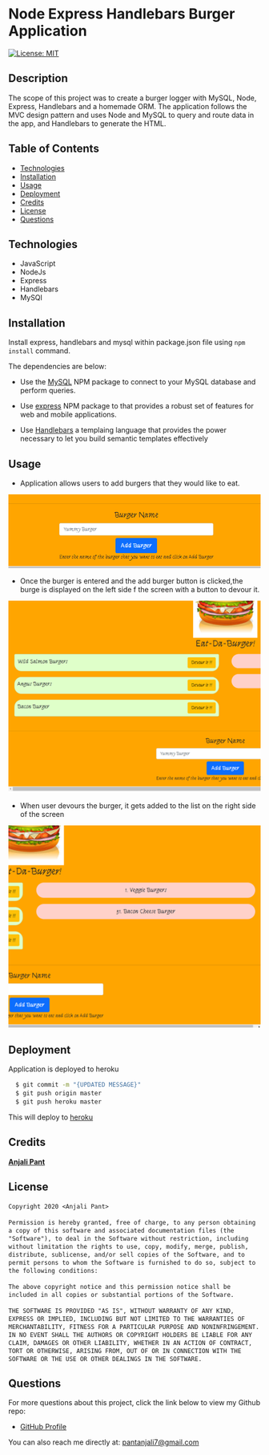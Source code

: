 # Node Express Handlebars Burger Application

[![License: MIT](https://img.shields.io/badge/License-MIT-yellow.svg)](https://opensource.org/licenses/MIT)

## Description

The scope of this project was to create a burger logger with MySQL, Node, Express, Handlebars and a homemade ORM. The application follows the MVC design pattern and uses Node and MySQL to query and route data in the app, and Handlebars to generate the HTML.

## Table of Contents

* [Technologies](#technologies)
* [Installation](#installation)
* [Usage](#usage)
* [Deployment](#deployment)
* [Credits](#credits)
* [License](#license)
* [Questions](#questions)

## Technologies

- JavaScript
- NodeJs
- Express
- Handlebars
- MySQl

## Installation

Install express, handlebars and mysql within package.json file using `npm install` command.

The dependencies are below:

* Use the [MySQL](https://www.npmjs.com/package/mysql) NPM package to connect to your MySQL database and perform queries.

* Use [express](https://www.npmjs.com/package/express) NPM package to that provides a robust set of features for web and mobile applications.

* Use [Handlebars](https://www.npmjs.com/package/handlebars) a templaing language that provides the power necessary to let you build semantic templates effectively 


## Usage

* Application allows users to add burgers that they would like to eat.

![Add Burger](public/assets/img/addBurger.png)

* Once the burger is entered and the add burger button is clicked,the burge is displayed on the left side f the screen with a button to devour it.

![Devour Burger](public/assets/img/devourBurger.PNG)

* When user devours the burger, it gets added to the list on the right side of the screen

![Devoured Burgers](public/assets/img/DevouredBurger.PNG)

## Deployment

Application is deployed to heroku

```bash
  $ git commit -m "{UPDATED MESSAGE}"
  $ git push origin master
  $ git push heroku master
```

This will deploy to [heroku](https://stormy-falls-15404.herokuapp.com/) 



## Credits

**[Anjali Pant](https://github.com/Anjali9293)**

## License 

```
Copyright 2020 <Anjali Pant>

Permission is hereby granted, free of charge, to any person obtaining a copy of this software and associated documentation files (the "Software"), to deal in the Software without restriction, including without limitation the rights to use, copy, modify, merge, publish, distribute, sublicense, and/or sell copies of the Software, and to permit persons to whom the Software is furnished to do so, subject to the following conditions:

The above copyright notice and this permission notice shall be included in all copies or substantial portions of the Software.

THE SOFTWARE IS PROVIDED "AS IS", WITHOUT WARRANTY OF ANY KIND, EXPRESS OR IMPLIED, INCLUDING BUT NOT LIMITED TO THE WARRANTIES OF MERCHANTABILITY, FITNESS FOR A PARTICULAR PURPOSE AND NONINFRINGEMENT. IN NO EVENT SHALL THE AUTHORS OR COPYRIGHT HOLDERS BE LIABLE FOR ANY CLAIM, DAMAGES OR OTHER LIABILITY, WHETHER IN AN ACTION OF CONTRACT, TORT OR OTHERWISE, ARISING FROM, OUT OF OR IN CONNECTION WITH THE SOFTWARE OR THE USE OR OTHER DEALINGS IN THE SOFTWARE.
```

## Questions

For more questions about this project, click the link below to view my Github repo:

- [GitHub Profile](https://github.com/Anjali9293)

You can also reach me directly at: pantanjali7@gmail.com
